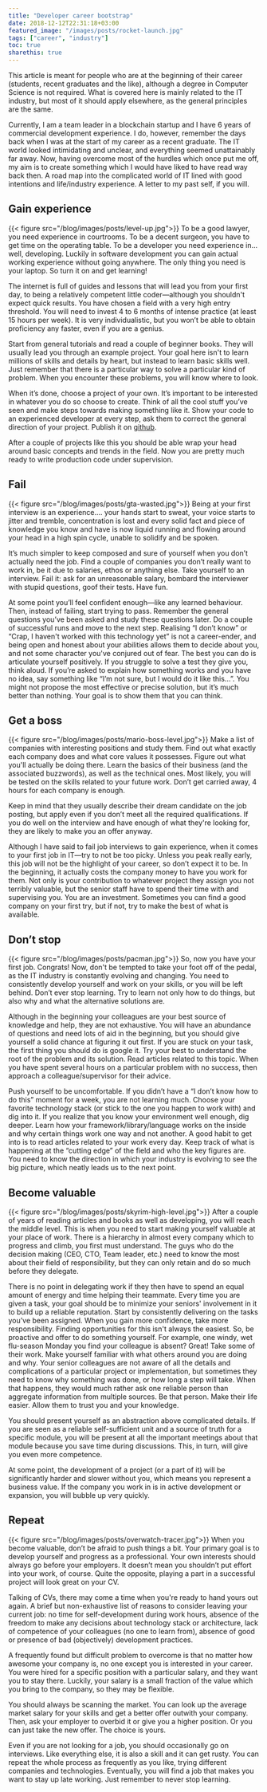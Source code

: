```yaml
---
title: "Developer career bootstrap"
date: 2018-12-12T22:31:18+03:00
featured_image: "/images/posts/rocket-launch.jpg"
tags: ["career", "industry"]
toc: true
sharethis: true
---
```

This article is meant for people who are at the beginning of their career (students, recent graduates and the like), although a degree in Computer Science is not required. What is covered here is mainly related to the IT industry, but most of it should apply elsewhere, as the general principles are the same.

Currently, I am a team leader in a blockchain startup and I have 6 years of commercial development experience. I do, however, remember the days back when I was at the start of my career as a recent graduate. The IT world looked intimidating and unclear, and everything seemed unattainably far away. Now, having overcome most of the hurdles which once put me off, my aim is to create something which I would have liked to have read way back then. A road map into the complicated world of IT lined with good intentions and life/industry experience. A letter to my past self, if you will.

## Gain experience
{{< figure src="/blog/images/posts/level-up.jpg">}}
To be a good lawyer, you need experience in courtrooms. To be a decent surgeon, you have to get time on the operating table. To be a developer you need experience in... well, developing. Luckily in software development you can gain actual working experience without going anywhere. The only thing you need is your laptop. So turn it on and get learning!
	
The internet is full of guides and lessons that will lead you from your first day, to being a relatively competent little coder—although you shouldn't expect quick results. You have chosen a field with a very high entry threshold. You will need to invest 4 to 6 months of intense practice (at least 15 hours per week). It is very individualistic, but you won’t be able to obtain proficiency any faster, even if you are a genius.

Start from general tutorials and read a couple of beginner books. They will usually lead you through an example project. Your goal here isn't to learn millions of skills and details by heart, but instead to learn basic skills well. Just remember that there is a particular way to solve a particular kind of problem. When you encounter these problems, you will know where to look.

When it’s done, choose a project of your own. It’s important to be interested in whatever you do so choose to create. Think of all the cool stuff you’ve seen and make steps towards making something like it. Show your code to an experienced developer at every step, ask them to correct the general direction of your project. Publish it on [github](https://github.com/).

After a couple of projects like this you should be able wrap your head around basic concepts and trends in the field. Now you are pretty much ready to write production code under supervision.

## Fail
{{< figure src="/blog/images/posts/gta-wasted.jpg">}}
Being at your first interview is an experience.... your hands start to sweat, your voice starts to jitter and tremble, concentration is lost and every solid fact and piece of knowledge you know and have is now liquid running and flowing around your head in a high spin cycle, unable to solidify and be spoken.
	
It’s much simpler to keep composed and sure of yourself when you don’t actually need the job. Find a couple of companies you don’t really want to work in, be it due to salaries, ethos or anything else. Take yourself to an interview. Fail it: ask for an unreasonable salary, bombard the interviewer with stupid questions, goof their tests. Have fun.

At some point you’ll feel confident enough—like any learned behaviour. Then, instead of failing, start trying to pass. Remember the general questions you’ve been asked and study these questions later. Do a couple of successful runs and move to the next step. Realising “I don’t know” or “Crap, I haven't worked with this technology yet” is not a career-ender, and being open and honest about your abilities allows them to decide about you, and not some character you've conjured out of fear. The best you can do is articulate yourself positively. If you struggle to solve a test they give you, think aloud. If you’re asked to explain how something works and you have no idea, say something like “I’m not sure, but I would do it like this...”. You might not propose the most effective or precise solution, but it’s much better than nothing. Your goal is to show them that you can think.

## Get a boss
{{< figure src="/blog/images/posts/mario-boss-level.jpg">}}
Make a list of companies with interesting positions and study them. Find out what exactly each company does and what core values it possesses. Figure out what you'll actually be doing there. Learn the basics of their business (and the associated buzzwords), as well as the technical ones. Most likely, you will be tested on the skills related to your future work. Don’t get carried away, 4 hours for each company is enough.

Keep in mind that they usually describe their dream candidate on the job posting, but apply even if you don’t meet all the required qualifications. If you do well on the interview and have enough of what they're looking for, they are likely to make you an offer anyway.

Although I have said to fail job interviews to gain experience, when it comes to your first job in IT—try to not be too picky. Unless you peak really early, this job will not be the highlight of your career, so don’t expect it to be. In the beginning, it actually costs the company money to have you work for them. Not only is your contribution to whatever project they assign you not terribly valuable, but the senior staff have to spend their time with and supervising you. You are an investment. Sometimes you can find a good company on your first try, but if not, try to make the best of what is available. 

## Don’t stop
{{< figure src="/blog/images/posts/pacman.jpg">}}
So, now you have your first job. Congrats! 
Now, don't be tempted to take your foot off of the pedal, as the IT industry is constantly evolving and changing. You need to consistently develop yourself and work on your skills, or you will be left behind. Don’t ever stop learning.  Try to learn not only how to do things, but also why and what the alternative solutions are. 

Although in the beginning your colleagues are your best source of knowledge and help, they are not exhaustive. You will have an abundance of questions and need lots of aid in the beginning, but you should give yourself a solid chance at figuring it out first. If you are stuck on your task, the first thing you should do is google it. Try your best to understand the root of the problem and its solution. Read articles related to this topic. When you have spent several hours on a particular problem with no success, then approach a colleague/supervisor for their advice. 

Push yourself to be uncomfortable. If you didn’t have a “I don’t know how to do this” moment for a week, you are not learning much. Choose your favorite technology stack (or stick to the one you happen to work with) and dig into it. If you realize that you know your environment well enough, dig deeper. Learn how your framework/library/language works on the inside and why certain things work one way and not another. A good habit to get into is to read articles related to your work every day. Keep track of what is happening at the “cutting edge” of the field and who the key figures are. You need to know the direction in which your industry is evolving to see the big picture, which neatly leads us to the next point.

## Become valuable
{{< figure src="/blog/images/posts/skyrim-high-level.jpg">}}
After a couple of years of reading articles and books as well as developing, you will reach the middle level. This is when you need to start making yourself valuable at your place of work. There is a hierarchy in almost every company which to progress and climb, you first must understand. The guys who do the decision making (CEO, CTO, Team leader, etc.) need to know the most about their field of responsibility, but they can only retain and do so much before they delegate.

There is no point in delegating work if they then have to spend an equal amount of energy and time helping their teammate. Every time you are given a task, your goal should be to minimize your seniors' involvement in it to build up a reliable reputation. Start by consistently delivering on the tasks you’ve been assigned. When you gain more confidence, take more responsibility. Finding opportunities for this isn't always the easiest. So, be proactive and offer to do something yourself. For example, one windy, wet flu-season Monday you find your colleague is absent? Great! Take some of their work. Make yourself familiar with what others around you are doing and why. Your senior colleagues are not aware of all the details and complications of a particular project or implementation, but sometimes they need to know why something was done, or how long a step will take. When that happens, they would much rather ask one reliable person than aggregate information from multiple sources. Be that person. Make their life easier. Allow them to trust you and your knowledge.

You should present yourself as an abstraction above complicated details. If you are seen as a reliable self-sufficient unit and a source of truth for a specific module, you will be present at all the important meetings about that module because you save time during discussions. This, in turn, will give you even more competence.

At some point, the development of a project (or a part of it) will be significantly harder and slower without you, which means you represent a business value. If the company you work in is in active development or expansion, you will bubble up very quickly. 

## Repeat
{{< figure src="/blog/images/posts/overwatch-tracer.jpg">}}
When you become valuable, don’t be afraid to push things a bit. Your primary goal is to develop yourself and progress as a professional. Your own interests should always go before your employers. It doesn’t mean you shouldn’t put effort into your work, of course. Quite the opposite, playing a part in a successful project will look great on your CV.

Talking of CVs, there may come a time when you're ready to hand yours out again. A brief but non-exhaustive list of reasons to consider leaving your current job: no time for self-development during work hours, absence of the freedom to make any decisions about technology stack or architecture, lack of competence of your colleagues (no one to learn from), absence of good or presence of bad (objectively) development practices. 

A frequently found but difficult problem to overcome is that no matter how awesome your company is, no one except you is interested in your career. You were hired for a specific position with a particular salary, and they want you to stay there. Luckily, your salary is a small fraction of the value which you bring to the company, so they may be flexible. 

You should always be scanning the market. You can look up the average market salary for your skills and get a better offer outwith your company. Then, ask your employer to overbid it or give you a higher position. Or you can just take the new offer. The choice is yours.

Even if you are not looking for a job, you should occasionally go on interviews. Like everything else, it is also a skill and it can get rusty. You can repeat the whole process as frequently as you like, trying different companies and technologies. Eventually, you will find a job that makes you want to stay up late working. Just remember to never stop learning.

